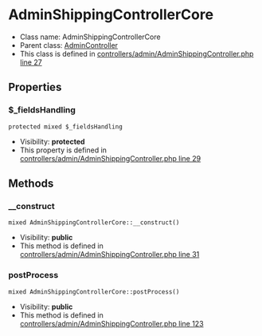 AdminShippingControllerCore
===============






* Class name: AdminShippingControllerCore
* Parent class: [AdminController](AdminControllerCore)
* This class is defined in [controllers/admin/AdminShippingController.php line 27](https://github.com/PrestaShop/PrestaShop/blob/1.6.1.1/controllers/admin/AdminShippingController.php#L27)





Properties
----------


### $_fieldsHandling

    protected mixed $_fieldsHandling





* Visibility: **protected**
* This property is defined in [controllers/admin/AdminShippingController.php line 29](https://github.com/PrestaShop/PrestaShop/blob/1.6.1.1/controllers/admin/AdminShippingController.php#29)


Methods
-------


### __construct

    mixed AdminShippingControllerCore::__construct()





* Visibility: **public**
* This method is defined in [controllers/admin/AdminShippingController.php line 31](https://github.com/PrestaShop/PrestaShop/blob/1.6.1.1/controllers/admin/AdminShippingController.php#31)




### postProcess

    mixed AdminShippingControllerCore::postProcess()





* Visibility: **public**
* This method is defined in [controllers/admin/AdminShippingController.php line 123](https://github.com/PrestaShop/PrestaShop/blob/1.6.1.1/controllers/admin/AdminShippingController.php#123)




